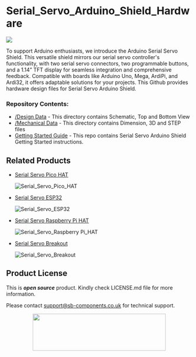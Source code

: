# Serial_Servo_Arduino_Shield_Hardware

<img src= "https://cdn.shopify.com/s/files/1/1217/2104/files/Artboard_1_3.png?v=1718792957" />

To support Arduino enthusiasts, we introduce the Arduino Serial Servo Shield. This versatile shield mirrors our serial servo controller's functionality, with two serial servo connectors, two programmable buttons, and a 1.14” TFT display for seamless integration and comprehensive feedback. Compatible with boards like Arduino Uno, Mega, ArdiPi, and Ardi32, it offers adaptable solutions for your projects.
This Github provides hardware design files for Serial Servo Arduino Shield.

### Repository Contents:
  - [/Design Data](https://github.com/sbcshop/Serial_Servo_Arduino_Shield_Hardware/tree/main/Design%20Data) - This directory contains Schematic, Top and Bottom View
  - [/Mechanical Data](https://github.com/sbcshop/Serial_Servo_Arduino_Shield_Hardware/tree/main/Mechanical%20Data) - This directory contains Dimension, 3D and STEP files
  - [Getting Started Guide](https://github.com/sbcshop/Serial_Servo_Arduino_Shield_Software) - This repo contains Serial Servo Arduino Shield Getting Started instructions.

## Related Products  
  * [Serial Servo Pico HAT](https://shop.sb-components.co.uk/products/serial-servo-pico-hat?_pos=5&_sid=1178c9361&_ss=r)

    ![Serial_Servo_Pico_HAT](https://shop.sb-components.co.uk/cdn/shop/files/Artboard2_1.png?v=1718781807&width=150)
    
  * [Serial Servo ESP32](https://shop.sb-components.co.uk/products/serial-servo-based-on-esp32-1?_pos=1&_sid=c593a9981&_ss=r)

    ![Serial_Servo_ESP32](https://shop.sb-components.co.uk/cdn/shop/files/esp322.png?v=1718797495&width=150)
    
  * [Serial Servo Raspberry Pi HAT](https://shop.sb-components.co.uk/products/serial-servo-raspberry-pi-hat?_pos=2&_sid=c593a9981&_ss=r)

    ![Serial_Servo_Raspberry Pi_HAT](https://shop.sb-components.co.uk/cdn/shop/files/Artboard2_2.png?v=1718788805&width=150)
  
  * [Serial Servo Breakout](https://shop.sb-components.co.uk/products/serial-servo-breakout-1?_pos=3&_sid=5d47c0d83&_ss=r)

    ![Serial_Servo_Breakout](https://shop.sb-components.co.uk/cdn/shop/files/Artboard2.png?v=1718780131&width=150)


## Product License

This is ***open source*** product. Kindly check LICENSE.md file for more information.

Please contact support@sb-components.co.uk for technical support.
<p align="center">
  <img width="360" height="100" src="https://cdn.shopify.com/s/files/1/1217/2104/files/Logo_sb_component_3.png?v=1666086771&width=300">
</p>
